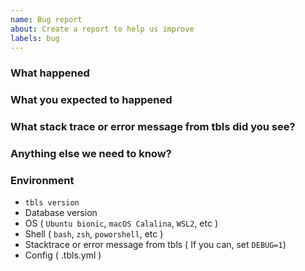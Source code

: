 ```yaml
---
name: Bug report
about: Create a report to help us improve
labels: bug
---
```


### What happened

### What you expected to happened

### What stack trace or error message from tbls did you see?

### Anything else we need to know?

### Environment

- `tbls version`
- Database version
- OS ( `Ubuntu bionic`, `macOS Calalina`, `WSL2`, etc )
- Shell ( `bash`, `zsh`, `poworshell`, etc )
- Stacktrace or error message from tbls ( If you can, set `DEBUG=1`)
- Config ( .tbls.yml )
